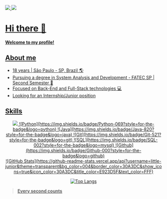 <div>

<a target='_blank' href="mailto:eulittlejunior@gmail.com"> <img src="https://img.shields.io/badge/Contact-952?style=for-the-badge&logo=gmail">
<a target='_blank' href="https://www.linkedin.com/in/jonas-leite-b6b5a0268/"> <img src="https://img.shields.io/badge/Linkedin-069?style=for-the-badge&logo=linkedin"> 

</div>

# Hi there 👋

**Welcome to my profile!**

## About me

- 18 years | São Paulo - SP, Brazil 🌎
- Pursuing a degree in System Analysis and Development - FATEC SP | Second Semester 🏫
- Focused on Back-End and Full-Stack technologies 💻
- Looking for an Internship/Junior position  


## Skills

<div align="center">
 <img src="https://img.shields.io/badge/HTML-220?style=for-the-badge&logo=html5">
 ![Python](https://img.shields.io/badge/Python-069?style=for-the-badge&logo=python) 
 ![Java](https://img.shields.io/badge/Java-820?style=for-the-badge&logo=java) 
 ![Git](https://img.shields.io/badge/Git-521?style=for-the-badge&logo=git)
 ![SQL](https://img.shields.io/badge/SQL-002?style=for-the-badge&logo=mysql)
 ![Github](https://img.shields.io/badge/Github-000?style=for-the-badge&logo=github)
</div>

<div align="center">
 ![GitHub Stats](https://github-readme-stats.vercel.app/api?username=little-junior&theme=transparent&bg_color=004&border_color=30A3DC&show_icons=true&icon_color=30A3DC&title_color=E923D5F&text_color=FFF)

 ![Top Langs](https://github-readme-stats-git-masterrstaa-rickstaa.vercel.app/api/top-langs/?username=little-junior&layout=compact&bg_color=004&border_color=30A3DC&title_color=E923D5F&text_color=FFF)
</div>

> **Every second counts**
